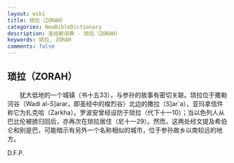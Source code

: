 ```yaml
---
layout: wiki
title: 琐拉（ZORAH）
categories: NewBibleDictionary
description: 圣经新词典 - 琐拉（ZORAH）
keywords: 琐拉, ZORAH
comments: false
---
```


## 琐拉（ZORAH）

　　犹大低地的一个城镇（书十五33），与参孙的故事有密切关联。琐拉位于撒勒河谷（Wadi al-S]arar，即圣经中的梭烈谷）北边的撒拉（S]ar`a），亚玛拿信件称它为扎克哈（Zarkha）。罗波安曾经设防于琐拉（代下十一10）；当以色列人从巴比伦被掳归回后，亦再次在琐拉居住（尼十一29）。然而，这两处经文提及希伯仑和别是巴，可能暗示有另外一个名称相似的城市，位于参孙故乡以南较远的地方。

D.F.P.








